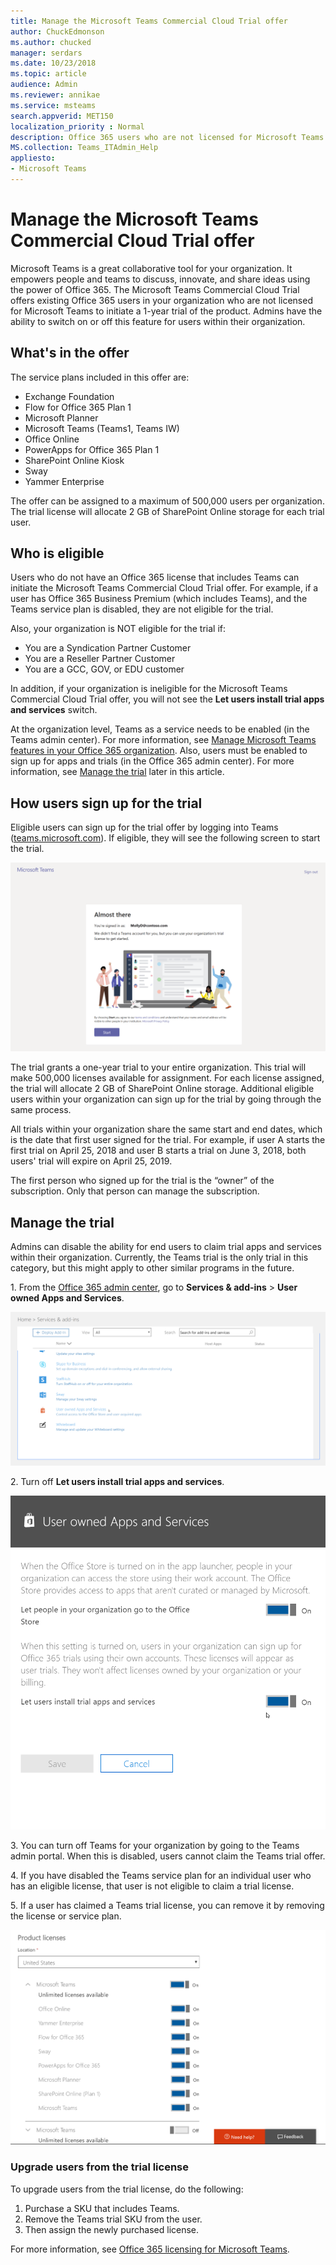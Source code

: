 ```yaml
---
title: Manage the Microsoft Teams Commercial Cloud Trial offer
author: ChuckEdmonson
ms.author: chucked
manager: serdars
ms.date: 10/23/2018
ms.topic: article
audience: Admin
ms.reviewer: annikae
ms.service: msteams
search.appverid: MET150
localization_priority : Normal
description: Office 365 users who are not licensed for Microsoft Teams can initiate a 1-year trial of Teams.
MS.collection: Teams_ITAdmin_Help
appliesto: 
- Microsoft Teams
---
```


Manage the Microsoft Teams Commercial Cloud Trial offer
=======================================================

Microsoft Teams is a great collaborative tool for your organization. It empowers people and teams to discuss, innovate, and share ideas using the power of Office 365. The Microsoft Teams Commercial Cloud Trial offers existing Office 365 users in your organization who are not licensed for Microsoft Teams to initiate a 1-year trial of the product. Admins have the ability to switch on or off this feature for users within their organization.

## What's in the offer

The service plans included in this offer are:

- Exchange Foundation
- Flow for Office 365 Plan 1
- Microsoft Planner
- Microsoft Teams (Teams1, Teams IW)
- Office Online
- PowerApps for Office 365 Plan 1
- SharePoint Online Kiosk
- Sway
- Yammer Enterprise

The offer can be assigned to a maximum of 500,000 users per organization. The trial license will allocate 2 GB of SharePoint Online storage for each trial user.

## Who is eligible

Users who do not have an Office 365 license that includes Teams can initiate the Microsoft Teams Commercial Cloud Trial offer. For example, if a user has Office 365 Business Premium (which includes Teams), and the Teams service plan is disabled, they are not eligible for the trial.

Also, your organization is NOT eligible for the trial if: 
- You are a Syndication Partner Customer
- You are a Reseller Partner Customer
- You are a GCC, GOV, or EDU customer

In addition, if your organization is ineligible for the Microsoft Teams Commercial Cloud Trial offer, you will not see the **Let users install trial apps and services** switch.

At the organization level, Teams as a service needs to be enabled (in the Teams admin center). For more information, see [Manage Microsoft Teams features in your Office 365 organization](enable-features-office-365.md). Also, users must be enabled to sign up for apps and trials (in the Office 365 admin center). For more information, see [Manage the trial](#manage-the-trial) later in this article.

## How users sign up for the trial

Eligible users can sign up for the trial offer by logging into Teams ([teams.microsoft.com](https://teams.microsoft.com)). If eligible, they will see the following screen to start the trial. 

![Screenshot of the start page for the Teams IW trial.](media/iw-trial-start-screen.png)

The trial grants a one-year trial to your entire organization. This trial will make 500,000 licenses available for assignment. For each license assigned, the trial will allocate 2 GB of SharePoint Online storage. Additional eligible users within your organization can sign up for the trial by going through the same process.

All trials within your organization share the same start and end dates, which is the date that first user signed for the trial. For example, if user A starts the first trial on April 25, 2018 and user B starts a trial on June 3, 2018, both users' trial will expire on April 25, 2019.

The first person who signed up for the trial is the “owner” of the subscription. Only that person can manage the subscription. 

## <a name="manage-the-trial"></a>Manage the trial

Admins can disable the ability for end users to claim trial apps and services within their organization. Currently, the Teams trial is the only trial in this category, but this might apply to other similar programs in the future. 

1\. From the [Office 365 admin center](https://portal.office.com/adminportal/home), go to **Services & add-ins** > **User owned Apps and Services**.

![Screenshot of the Services & add-ins page in the Office 365 admin center.](media/iw-trial-enable-1.png)

2\. Turn off **Let users install trial apps and services**.

![Screenshot of the User owned Apps and Services page in the Office 365 admin center.](media/iw-trial-enable-2.png)

3\. You can turn off Teams for your organization by going to the Teams admin portal. When this is disabled, users cannot claim the Teams trial offer.

4\. If you have disabled the Teams service plan for an individual user who has an eligible license, that user is not eligible to claim a trial license.

5\. If a user has claimed a Teams trial license, you can remove it by removing the license or service plan. 

![Screenshot of the Product licenses page in the Office 365 admin center.](media/iw-trial-enable-3.png)

### Upgrade users from the trial license

To upgrade users from the trial license, do the following:

1. Purchase a SKU that includes Teams.
2. Remove the Teams trial SKU from the user.
3. Then assign the newly purchased license.

For more information, see [Office 365 licensing for Microsoft Teams](Office-365-licensing.md).